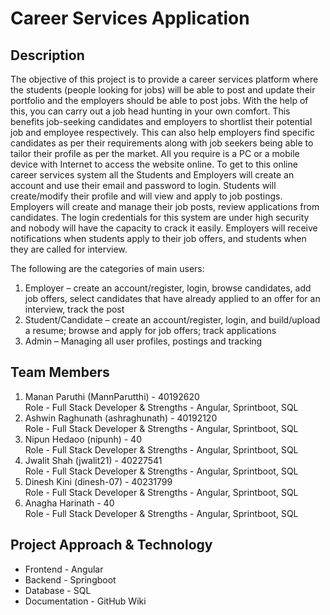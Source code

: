# Career Services Application

## Description
The objective of this project is to provide a career services platform where the students (people looking for jobs) will be able to post and update their portfolio and the employers should be able to post jobs. With the help of this, you can carry out a job head hunting in your own comfort. This benefits job-seeking candidates and employers to shortlist their potential job and employee respectively. This can also help employers find specific candidates as per their requirements along with job seekers being able to tailor their profile as per the market. All you require is a PC or a mobile device with Internet to access the website online. To get to this online career services system all the Students and Employers will create an account and use their email and password to login. Students will create/modify their profile and will view and apply to job postings. Employers will create and manage their job posts, review applications from candidates. The login credentials for this system are under high security and nobody will have the capacity to crack it easily. Employers will receive notifications when students apply to their job offers, and students when they are called for interview.

The following are the categories of main users:
1. Employer – create an account/register, login, browse candidates, add job offers, select candidates that have already applied to an offer for an interview, track the post
2. Student/Candidate – create an account/register, login, and build/upload a resume; browse and apply for job offers; track applications
3. Admin – Managing all user profiles, postings and tracking

## Team Members
1. Manan Paruthi (MannParutthi) - 40192620
   <br/> Role - Full Stack Developer & Strengths - Angular, Sprintboot, SQL
2. Ashwin Raghunath (ashraghunath) - 40192120
   <br/> Role - Full Stack Developer & Strengths - Angular, Sprintboot, SQL
3. Nipun Hedaoo (nipunh) - 40
   <br/> Role - Full Stack Developer & Strengths - Angular, Sprintboot, SQL
4. Jwalit Shah (jwalit21) - 40227541
   <br/> Role - Full Stack Developer & Strengths - Angular, Sprintboot, SQL
5. Dinesh Kini (dinesh-07) - 40231799
   <br/> Role - Full Stack Developer & Strengths - Angular, Sprintboot, SQL
6. Anagha Harinath - 40
   <br/> Role - Full Stack Developer & Strengths - Angular, Sprintboot, SQL

## Project Approach & Technology
* Frontend - Angular
* Backend - Springboot
* Database - SQL
* Documentation - GitHub Wiki
